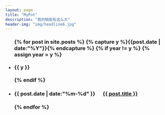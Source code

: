 ```yaml
---
layout: page
title: "MyPot"
description: "我的锅能有这么大"
header-img: "img/headline6.jpg"
---
```



 <h3><ul class="listing">
{% for post in site.posts %}
  {% capture y %}{{post.date | date:"%Y"}}{% endcapture %}
  {% if year != y %}
    {% assign year = y %}
    <br /><br /><li class="listing-seperator">{{ y }}<br /><br />
</li>
  {% endif %}
 
 
  <li class="listing-item">
   <h4> <time datetime="{{ post.date | date:"%m-%d" }}">{{ post.date | date:"%m-%d" }}</time>
    &nbsp;&nbsp;&nbsp;&nbsp;
    <a href="{{ post.url }}" title="{{ post.title }}">{{ post.title }}</a>
    </h4>
  </li>
{% endfor %}
</ul> </h3>


